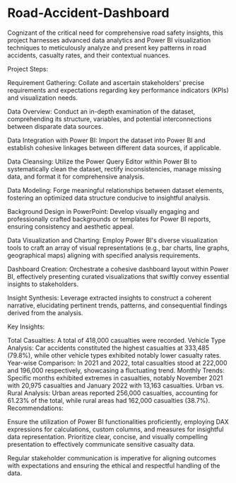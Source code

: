 # Road-Accident-Dashboard
Cognizant of the critical need for comprehensive road safety insights, this project harnesses advanced data analytics and Power BI visualization techniques to meticulously analyze and present key patterns in road accidents, casualty rates, and their contextual nuances.


Project Steps:

Requirement Gathering: Collate and ascertain stakeholders' precise requirements and expectations regarding key performance indicators (KPIs) and visualization needs.

Data Overview: Conduct an in-depth examination of the dataset, comprehending its structure, variables, and potential interconnections between disparate data sources.

Data Integration with Power BI: Import the dataset into Power BI and establish cohesive linkages between different data sources, if applicable.

Data Cleansing: Utilize the Power Query Editor within Power BI to systematically clean the dataset, rectify inconsistencies, manage missing data, and format it for comprehensive analysis.

Data Modeling: Forge meaningful relationships between dataset elements, fostering an optimized data structure conducive to insightful analysis.

Background Design in PowerPoint: Develop visually engaging and professionally crafted backgrounds or templates for Power BI reports, ensuring consistency and aesthetic appeal.

Data Visualization and Charting: Employ Power BI's diverse visualization tools to craft an array of visual representations (e.g., bar charts, line graphs, geographical maps) aligning with specified analysis requirements.

Dashboard Creation: Orchestrate a cohesive dashboard layout within Power BI, effectively presenting curated visualizations that swiftly convey essential insights to stakeholders.

Insight Synthesis: Leverage extracted insights to construct a coherent narrative, elucidating pertinent trends, patterns, and consequential findings derived from the analysis.

Key Insights:

Total Casualties: A total of 418,000 casualties were recorded.
Vehicle Type Analysis: Car accidents constituted the highest casualties at 333,485 (79.8%), while other vehicle types exhibited notably lower casualty rates.
Year-wise Comparison: In 2021 and 2022, total casualties stood at 222,000 and 196,000 respectively, showcasing a fluctuating trend.
Monthly Trends: Specific months exhibited extremes in casualties, notably November 2021 with 20,975 casualties and January 2022 with 13,163 casualties.
Urban vs. Rural Analysis: Urban areas reported 256,000 casualties, accounting for 61.23% of the total, while rural areas had 162,000 casualties (38.7%).
Recommendations:

Ensure the utilization of Power BI functionalities proficiently, employing DAX expressions for calculations, custom columns, and measures for insightful data representation. Prioritize clear, concise, and visually compelling presentation to effectively communicate sensitive casualty data.

Regular stakeholder communication is imperative for aligning outcomes with expectations and ensuring the ethical and respectful handling of the data.
